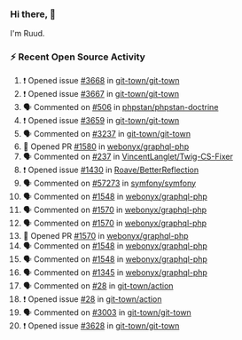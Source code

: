 ### Hi there, 👋

I'm Ruud.
 
### :zap: Recent Open Source Activity

<!--START_SECTION:activity-->
1. ❗ Opened issue [#3668](https://github.com/git-town/git-town/issues/3668) in [git-town/git-town](https://github.com/git-town/git-town)
2. ❗ Opened issue [#3667](https://github.com/git-town/git-town/issues/3667) in [git-town/git-town](https://github.com/git-town/git-town)
3. 🗣 Commented on [#506](https://github.com/phpstan/phpstan-doctrine/pull/506#issuecomment-2180760215) in [phpstan/phpstan-doctrine](https://github.com/phpstan/phpstan-doctrine)
4. ❗ Opened issue [#3659](https://github.com/git-town/git-town/issues/3659) in [git-town/git-town](https://github.com/git-town/git-town)
5. 🗣 Commented on [#3237](https://github.com/git-town/git-town/issues/3237#issuecomment-2179853184) in [git-town/git-town](https://github.com/git-town/git-town)
6. 💪 Opened PR [#1580](https://github.com/webonyx/graphql-php/pull/1580) in [webonyx/graphql-php](https://github.com/webonyx/graphql-php)
7. 🗣 Commented on [#237](https://github.com/VincentLanglet/Twig-CS-Fixer/issues/237#issuecomment-2172472248) in [VincentLanglet/Twig-CS-Fixer](https://github.com/VincentLanglet/Twig-CS-Fixer)
8. ❗ Opened issue [#1430](https://github.com/Roave/BetterReflection/issues/1430) in [Roave/BetterReflection](https://github.com/Roave/BetterReflection)
9. 🗣 Commented on [#57273](https://github.com/symfony/symfony/pull/57273#issuecomment-2169214305) in [symfony/symfony](https://github.com/symfony/symfony)
10. 🗣 Commented on [#1548](https://github.com/webonyx/graphql-php/pull/1548#issuecomment-2165296538) in [webonyx/graphql-php](https://github.com/webonyx/graphql-php)
11. 🗣 Commented on [#1570](https://github.com/webonyx/graphql-php/pull/1570#issuecomment-2161280218) in [webonyx/graphql-php](https://github.com/webonyx/graphql-php)
12. 🗣 Commented on [#1570](https://github.com/webonyx/graphql-php/pull/1570#issuecomment-2160753597) in [webonyx/graphql-php](https://github.com/webonyx/graphql-php)
13. 💪 Opened PR [#1570](https://github.com/webonyx/graphql-php/pull/1570) in [webonyx/graphql-php](https://github.com/webonyx/graphql-php)
14. 🗣 Commented on [#1548](https://github.com/webonyx/graphql-php/pull/1548#issuecomment-2160622555) in [webonyx/graphql-php](https://github.com/webonyx/graphql-php)
15. 🗣 Commented on [#1548](https://github.com/webonyx/graphql-php/pull/1548#issuecomment-2160048014) in [webonyx/graphql-php](https://github.com/webonyx/graphql-php)
16. 🗣 Commented on [#1345](https://github.com/webonyx/graphql-php/issues/1345#issuecomment-2157990054) in [webonyx/graphql-php](https://github.com/webonyx/graphql-php)
17. 🗣 Commented on [#28](https://github.com/git-town/action/issues/28#issuecomment-2157988949) in [git-town/action](https://github.com/git-town/action)
18. ❗ Opened issue [#28](https://github.com/git-town/action/issues/28) in [git-town/action](https://github.com/git-town/action)
19. 🗣 Commented on [#3003](https://github.com/git-town/git-town/issues/3003#issuecomment-2157960272) in [git-town/git-town](https://github.com/git-town/git-town)
20. ❗ Opened issue [#3628](https://github.com/git-town/git-town/issues/3628) in [git-town/git-town](https://github.com/git-town/git-town)
<!--END_SECTION:activity-->
